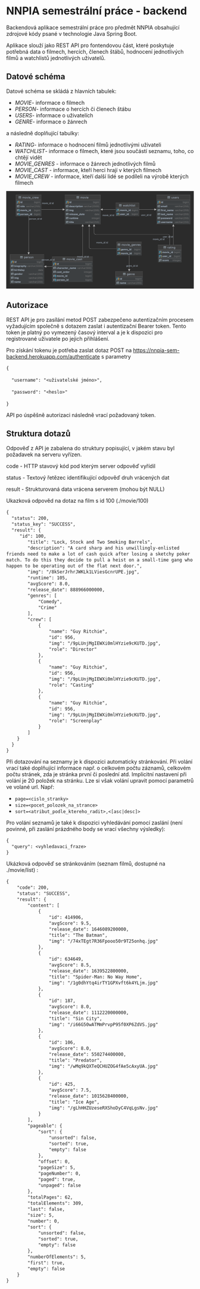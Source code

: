 # NNPIA semestrální práce - backend
Backendová aplikace semestrální práce pro předmět NNPIA obsahující zdrojové kódy psané v technologie Java Spring Boot.

Aplikace slouží jako REST API pro fontendovou část, které poskytuje potřebná data o filmech, hercích, členech štábů, hodnocení jednotlivých filmů a watchlistů jednotlivých uživatelů.

## Datové schéma

Datové schéma se skládá z hlavních tabulek:
- *MOVIE*- informace o filmech
- *PERSON*- informace o hercích či členech štábu
- *USERS*- informace o uživatelích
- *GENRE*- informace o žánrech

a následně doplňující tabulky:
- *RATING*- informace o hodnocení filmů jednotlivými uživateli
- *WATCHLIST*- informace o filmech, které jsou součástí seznamu, toho, co chtějí vidět
- *MOVIE_GENRES* - informace o žánrech jednotlivých filmů
- *MOVIE_CAST* - informace, kteří herci hrají v kterých filmech
- *MOVIE_CREW* - informace, kteří další lidé se podíleli na výrobě kterých filmech


![alt text](https://github.com/lev-michael/NNPIA_sem/blob/master/schema.png?raw=true)

## Autorizace

REST API je pro zasílání metod POST zabezpečeno autentizačním procesem vyžadujícím společně s dotazem zaslat i autentizační Bearer token. Tento token je platný po vymezený časový interval a
je k dispozici pro registrované uživatele po jejich přihlášení.

Pro získání tokenu je potřeba zaslat dotaz POST na https://nnpia-sem-backend.herokuapp.com/authenticate s parametry

```
{

  "username": "<uživatelské jméno>",
  
  "password": "<heslo>"
  
}
```

API po úspěšně autorizaci následně vrací požadovaný token.

## Struktura dotazů

Odpověď z API je zabalena do struktury popisující, v jakém stavu byl požadavek na serveru vyřízen.

code - HTTP stavový kód pod kterým server odpověď vyřídil

status - Textový řetězec identifikující odpověď druh vrácených dat

result - Strukturovaná data vrácena serverem (mohou být NULL)

Ukazková odpověd na dotaz na film s id 100 (./movie/100)
```
{
  "status": 200,
  "status_key": "SUCCESS",
  "result": {
     "id": 100,
        "title": "Lock, Stock and Two Smoking Barrels",
        "description": "A card sharp and his unwillingly-enlisted friends need to make a lot of cash quick after losing a sketchy poker match. To do this they decide to pull a heist on a small-time gang who happen to be operating out of the flat next door.",
        "img": "/8kSerJrhrJWKLk1LViesGcnrUPE.jpg",
        "runtime": 105,
        "avgScore": 8.0,
        "release_date": 888966000000,
        "genres": [
            "Comedy",
            "Crime"
        ],
        "crew": [
            {
                "name": "Guy Ritchie",
                "id": 956,
                "img": "/9pLUnjMgIEWXi0mlHYzie9cKUTD.jpg",
                "role": "Director"
            },
            {
                "name": "Guy Ritchie",
                "id": 956,
                "img": "/9pLUnjMgIEWXi0mlHYzie9cKUTD.jpg",
                "role": "Casting"
            },
            {
                "name": "Guy Ritchie",
                "id": 956,
                "img": "/9pLUnjMgIEWXi0mlHYzie9cKUTD.jpg",
                "role": "Screenplay"
            }
        ]
    }
  }
}
```
Při dotazování na seznamy je k dispozici automaticky stránkování. Při volání vrací také doplňující informace např. o celkovém počtu záznamů, celkovém počtu stránek, zda je stránka první či poslední atd.
Implicitní nastavení při volání je 20 položek na stránku. Lze si však volání upravit pomocí parametrů ve volané url. 
Např:
- `page=<cislo_stranky>`
- `size=<pocet_polozek_na_strance>`
- `sort=<atribut_podle_ktereho_radit>,<[asc|desc]>`

Pro volání seznamů je také k dispozici vyhledávání pomocí zaslání (není povinné, při zaslání prázdného body se vrací všechny výsledky):
```
{
  "query": <vyhledavaci_fraze>
}
```

Ukázková odpověď se stránkováním (seznam filmů, dostupné na ./movie/list) :
```
{
    "code": 200,
    "status": "SUCCESS",
    "result": {
        "content": [
            {
                "id": 414906,
                "avgScore": 9.5,
                "release_date": 1646089200000,
                "title": "The Batman",
                "img": "/74xTEgt7R36Fpooo50r9T25onhq.jpg"
            },
            {
                "id": 634649,
                "avgScore": 8.5,
                "release_date": 1639522800000,
                "title": "Spider-Man: No Way Home",
                "img": "/1g0dhYtq4irTY1GPXvft6k4YLjm.jpg"
            },
            {
                "id": 187,
                "avgScore": 8.0,
                "release_date": 1112220000000,
                "title": "Sin City",
                "img": "/i66G50wATMmPrvpP95f0XP6ZdVS.jpg"
            },
            {
                "id": 106,
                "avgScore": 8.0,
                "release_date": 550274400000,
                "title": "Predator",
                "img": "/wMq9kQXTeQCHUZOG4fAe5cAxyUA.jpg"
            },
            {
                "id": 425,
                "avgScore": 7.5,
                "release_date": 1015628400000,
                "title": "Ice Age",
                "img": "/gLhHHZUzeseRXShoDyC4VqLgsNv.jpg"
            }
        ],
        "pageable": {
            "sort": {
                "unsorted": false,
                "sorted": true,
                "empty": false
            },
            "offset": 0,
            "pageSize": 5,
            "pageNumber": 0,
            "paged": true,
            "unpaged": false
        },
        "totalPages": 62,
        "totalElements": 309,
        "last": false,
        "size": 5,
        "number": 0,
        "sort": {
            "unsorted": false,
            "sorted": true,
            "empty": false
        },
        "numberOfElements": 5,
        "first": true,
        "empty": false
    }
}
```








